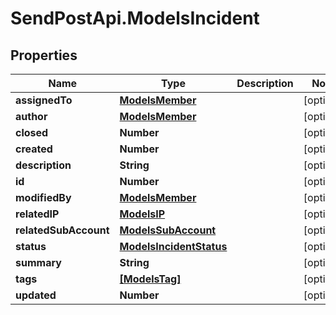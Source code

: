 # SendPostApi.ModelsIncident

## Properties
Name | Type | Description | Notes
------------ | ------------- | ------------- | -------------
**assignedTo** | [**ModelsMember**](ModelsMember.md) |  | [optional] 
**author** | [**ModelsMember**](ModelsMember.md) |  | [optional] 
**closed** | **Number** |  | [optional] 
**created** | **Number** |  | [optional] 
**description** | **String** |  | [optional] 
**id** | **Number** |  | [optional] 
**modifiedBy** | [**ModelsMember**](ModelsMember.md) |  | [optional] 
**relatedIP** | [**ModelsIP**](ModelsIP.md) |  | [optional] 
**relatedSubAccount** | [**ModelsSubAccount**](ModelsSubAccount.md) |  | [optional] 
**status** | [**ModelsIncidentStatus**](ModelsIncidentStatus.md) |  | [optional] 
**summary** | **String** |  | [optional] 
**tags** | [**[ModelsTag]**](ModelsTag.md) |  | [optional] 
**updated** | **Number** |  | [optional] 


